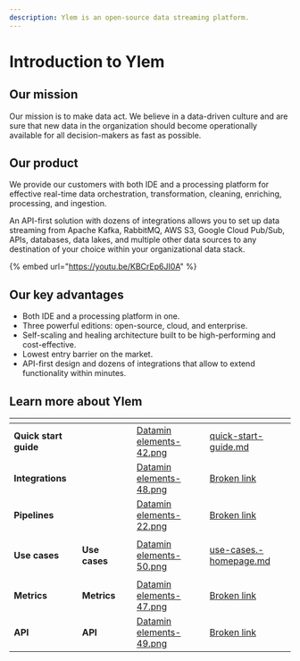 ```yaml
---
description: Ylem is an open-source data streaming platform.
---
```


# Introduction to Ylem

## **Our mission**

Our mission is to make data act. We believe in a data-driven culture and are sure that new data in the organization should become operationally available for all decision-makers as fast as possible.

## **Our product**

We provide our customers with both IDE and a processing platform for effective real-time data orchestration, transformation, cleaning, enriching, processing, and ingestion.

An API-first solution with dozens of integrations allows you to set up data streaming from Apache Kafka, RabbitMQ, AWS S3, Google Cloud Pub/Sub, APIs, databases, data lakes, and multiple other data sources to any destination of your choice within your organizational data stack.

{% embed url="https://youtu.be/KBCrEp6JI0A" %}

## **Our key advantages**

* Both IDE and a processing platform in one.&#x20;
* Three powerful editions: open-source, cloud, and enterprise.&#x20;
* Self-scaling and healing architecture built to be high-performing and cost-effective.&#x20;
* Lowest entry barrier on the market.&#x20;
* API-first design and dozens of integrations that allow to extend functionality within minutes.

## Learn more about Ylem

<table data-view="cards"><thead><tr><th></th><th data-hidden></th><th data-hidden></th><th data-hidden data-card-cover data-type="files"></th><th data-hidden data-card-target data-type="content-ref"></th></tr></thead><tbody><tr><td><strong>Quick start guide</strong></td><td></td><td></td><td><a href=".gitbook/assets/Datamin elements-42.png">Datamin elements-42.png</a></td><td><a href="general-information/quick-start-guide.md">quick-start-guide.md</a></td></tr><tr><td><strong>Integrations</strong></td><td></td><td></td><td><a href=".gitbook/assets/Datamin elements-48.png">Datamin elements-48.png</a></td><td><a href="broken-reference">Broken link</a></td></tr><tr><td><strong>Pipelines</strong></td><td></td><td></td><td><a href=".gitbook/assets/Datamin elements-22.png">Datamin elements-22.png</a></td><td><a href="broken-reference">Broken link</a></td></tr><tr><td><strong>Use cases</strong></td><td><p></p><p><strong>Use cases</strong></p></td><td></td><td><a href=".gitbook/assets/Datamin elements-50.png">Datamin elements-50.png</a></td><td><a href="use-cases/use-cases.-homepage.md">use-cases.-homepage.md</a></td></tr><tr><td><strong>Metrics</strong></td><td><p></p><p><strong>Metrics</strong></p></td><td></td><td><a href=".gitbook/assets/Datamin elements-47.png">Datamin elements-47.png</a></td><td><a href="broken-reference">Broken link</a></td></tr><tr><td><strong>API</strong></td><td><p></p><p><strong>API</strong></p></td><td></td><td><a href=".gitbook/assets/Datamin elements-49.png">Datamin elements-49.png</a></td><td><a href="broken-reference">Broken link</a></td></tr></tbody></table>

